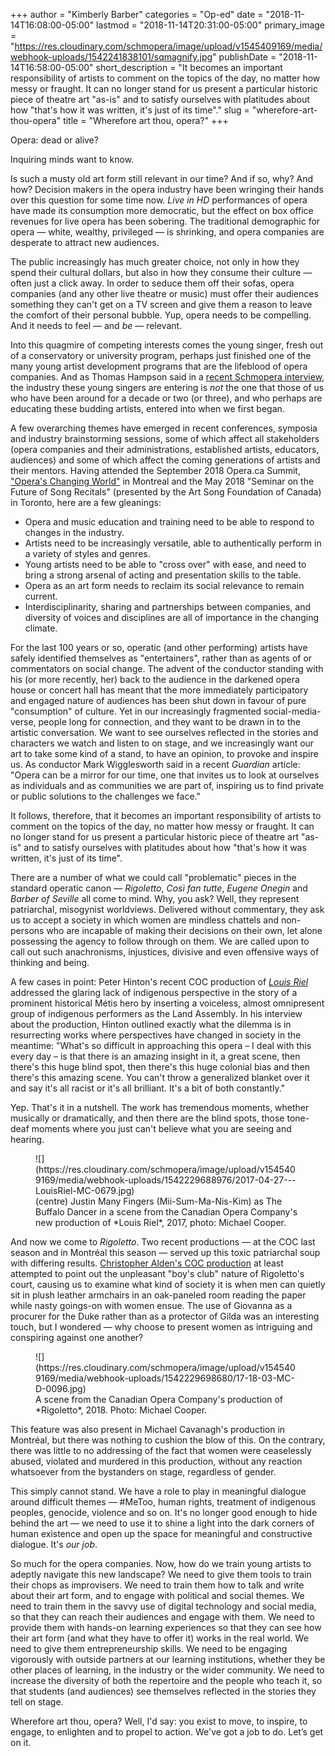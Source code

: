 +++
author = "Kimberly Barber"
categories = "Op-ed"
date = "2018-11-14T16:08:00-05:00"
lastmod = "2018-11-14T20:31:00-05:00"
primary_image = "https://res.cloudinary.com/schmopera/image/upload/v1545409169/media/webhook-uploads/1542241838101/sqmagnify.jpg"
publishDate = "2018-11-14T16:58:00-05:00"
short_description = "It becomes an important responsibility of artists to comment on the topics of the day, no matter how messy or fraught. It can no longer stand for us present a particular historic piece of theatre art &quot;as-is&quot; and to satisfy ourselves with platitudes about how &quot;that&#039;s how it was written, it&#039;s just of its time&quot;."
slug = "wherefore-art-thou-opera"
title = "Wherefore art thou, opera?"
+++

Opera: dead or alive?

Inquiring minds want to know.

Is such a musty old art form still relevant in our time? And if so, why? And how?
Decision makers in the opera industry have been wringing their hands over this question for some time now. *Live in HD* performances of opera have made its consumption more democratic, but the effect on box office revenues for live opera has been sobering. The traditional demographic for opera — white, wealthy, privileged — is shrinking, and opera companies are desperate to attract new audiences. 

The public increasingly has much greater choice, not only in how they spend their cultural dollars, but also in how they consume their culture — often just a click away. In order to seduce them off their sofas, opera companies (and any other live theatre or music) must offer their audiences something they can't get on a TV screen and give them a reason to leave the comfort of their personal bubble. Yup, opera needs to be compelling. And it needs to feel — and *be* — relevant.
 
Into this quagmire of competing interests comes the young singer, fresh out of a conservatory or university program, perhaps just finished one of the many young artist development programs that are the lifeblood of opera companies. And as Thomas Hampson said in a [recent Schmopera interview](/talking-with-singers-thomas-hampson/), the industry these young singers are entering is *not* the one that those of us who have been around for a decade or two (or three), and who perhaps are educating these budding artists, entered into when we first began.

A few overarching themes have emerged in recent conferences, symposia and industry brainstorming sessions, some of which affect all stakeholders (opera companies and their administrations, established artists, educators, audiences) and some of which affect the coming generations of artists and their mentors. Having attended the September 2018 Opera.ca Summit, ["Opera's Changing World"](http://www.opera.ca/whats-new/latest-events/operas-changing-worlds-education-and-artist-training-summit-sold-out) in Montreal and the May 2018 "Seminar on the Future of Song Recitals" (presented by the Art Song Foundation of Canada) in Toronto, here are a few gleanings:

<ul "class=nospace">
<li> Opera and music education and training need to be able to respond to changes in the industry.
<li> Artists need to be increasingly versatile, able to authentically perform in a variety of styles and genres.
<li> Young artists need to be able to "cross over" with ease, and need to bring a strong arsenal of acting and presentation skills to the table.
<li> Opera as an art form needs to reclaim its social relevance to remain current.
<li> Interdisciplinarity, sharing and partnerships between companies, and diversity of voices and disciplines are all of importance in the changing climate.
</ul>

For the last 100 years or so, operatic (and other performing) artists have safely identified themselves as "entertainers", rather than as agents of or commentators on social change. The advent of the conductor standing with his (or more recently, her) back to the audience in the darkened opera house or concert hall has meant that the more immediately participatory and engaged nature of audiences has been shut down in favour of pure "consumption" of culture. Yet in our increasingly fragmented social-media-verse, people long for connection, and they want to be drawn in to the artistic conversation. We want to see ourselves reflected in the stories and characters we watch and listen to on stage, and we increasingly want our art to take some kind of a stand, to have an opinion, to provoke and inspire us. As conductor Mark Wigglesworth said in a recent *Guardian* article: "Opera can be a mirror for our time, one that invites us to look at ourselves as individuals and as communities we are part of, inspiring us to find private or public solutions to the challenges we face."

It follows, therefore, that it becomes an important responsibility of artists to comment on the topics of the day, no matter how messy or fraught. It can no longer stand for us present a particular historic piece of theatre art "as-is" and to satisfy ourselves with platitudes about how "that's how it was written, it's just of its time". 

There are a number of what we could call "problematic" pieces in the standard operatic canon — *Rigoletto*, *Così fan tutte*, *Eugene Onegin* and *Barber of Seville* all come to mind. Why, you ask? Well, they represent patriarchal, misogynist worldviews. Delivered without commentary, they ask us to accept a society in which women are mindless chattels and non-persons who are incapable of making their decisions on their own, let alone possessing the agency to follow through on them. We are called upon to call out such anachronisms, injustices, divisive and even offensive ways of thinking and being.
 
A few cases in point: Peter Hinton's recent COC production of [*Louis Riel*](/discomfort-louis-riel-at-the-coc/) addressed the glaring lack of indigenous perspective in the story of a prominent historical Métis hero by inserting a voiceless, almost omnipresent group of indigenous performers as the Land Assembly. In his interview about the production, Hinton outlined exactly what the dilemma is in resurrecting works where perspectives have changed in society in the meantime: "What's so difficult in approaching this opera – I deal with this every day – is that there is an amazing insight in it, a great scene, then there's this huge blind spot, then there's this huge colonial bias and then there's this amazing scene. You can't throw a generalized blanket over it and say it's all racist or it's all brilliant. It's a bit of both constantly." 

Yep. That's it in a nutshell. The work has tremendous moments, whether musically or dramatically, and then there are the blind spots, those tone-deaf moments where you just can't believe what you are seeing and hearing.

<figure data-type="image">
![](https://res.cloudinary.com/schmopera/image/upload/v1545409169/media/webhook-uploads/1542229688976/2017-04-27---LouisRiel-MC-0679.jpg)
<figcaption>(centre) Justin Many Fingers (Mii-Sum-Ma-Nis-Kim) as The Buffalo Dancer in a scene from the Canadian Opera Company's new production of *Louis Riel*, 2017, photo: Michael Cooper.</figcaption>
</figure>
 
And now we come to *Rigoletto*. Two recent productions — at the COC last season and in Montréal this season — served up this toxic patriarchal soup with differing results. [Christopher Alden's COC production](/great-music-distracting-sexuality-rigoletto/) at least attempted to point out the unpleasant "boy's club" nature of Rigoletto's court, causing us to examine what kind of society it is when men can quietly sit in plush leather armchairs in an oak-paneled room reading the paper while nasty goings-on with women ensue. The use of Giovanna as a procurer for the Duke rather than as a protector of Gilda was an interesting touch, but I wondered — why choose to present women as intriguing and conspiring against one another?

<figure data-type="image">
![](https://res.cloudinary.com/schmopera/image/upload/v1545409169/media/webhook-uploads/1542229698680/17-18-03-MC-D-0096.jpg)
<figcaption>A scene from the Canadian Opera Company's production of *Rigoletto*, 2018. Photo: Michael Cooper.</figcaption>
</figure>

This feature was also present in Michael Cavanagh's production in Montréal, but there was nothing to cushion the blow of this. On the contrary, there was little to no addressing of the fact that women were ceaselessly abused, violated and murdered in this production, without any reaction whatsoever from the bystanders on stage, regardless of gender. 

This simply cannot stand. We have a role to play in meaningful dialogue around difficult themes — #MeToo, human rights, treatment of indigenous peoples, genocide, violence and so on. It's no longer good enough to hide behind the art — we need to use it to shine a light into the dark corners of human existence and open up the space for meaningful and constructive dialogue. It's *our job*.
 
So much for the opera companies. Now, how do we train young artists to adeptly navigate this new landscape? We need to give them tools to train their chops as improvisers. We need to train them how to talk and write about their art form, and to engage with political and social themes. We need to train them in the savvy use of digital technology and social media, so that they can reach their audiences and engage with them. We need to provide them with hands-on learning experiences so that they can see how their art form (and what they have to offer it) works in the real world. We need to give them entrepreneurship skills. We need to be engaging vigorously with outside partners at our learning institutions, whether they be other places of learning, in the industry or the wider community. We need to increase the diversity of both the repertoire and the people who teach it, so that students (and audiences) see themselves reflected in the stories they tell on stage.
 
Wherefore art thou, opera? Well, I'd say: you exist to move, to inspire, to engage, to enlighten and to propel to action. We've got a job to do. Let’s get on it.
